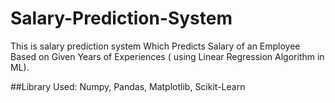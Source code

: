# Salary-Prediction-System
This is salary prediction system Which Predicts Salary of an Employee Based on Given Years of Experiences ( using Linear Regression Algorithm in ML).

##Library Used:
Numpy, Pandas, Matplotlib, Scikit-Learn
